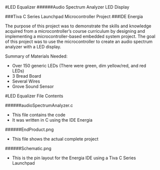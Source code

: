 
#LED Equalizer
######Audio Spectrum Analyzer LED Display

###Tiva C Series Launchpad Microcontroller Project
###IDE Energia

The purpose of this project was to demonstrate the skills and knowledge acquired from a microcontroller’s 
course curriculum by designing and implementing a microcontroller-based embedded system project. The goal 
of this project was to use the microcontroller to create an audio spectrum analyzer with a LED display.

Summary of Materials Needed:
* Over 150 generic LEDs (There were green, dim yellow/red, and red LEDs)
* 3 Bread Board
* Several Wires
* Grove Sound Sensor    


#LED Equalizer File Contents

######audioSpectrumAnalyzer.c
  
* This file contains the code
* It was written in C using the IDE Energia
      
######EndProduct.png
  
* This file shows the actual complete project

######Schematic.png
  
* This is the pin layout for the Energia IDE using a Tiva C Series Launchpad
